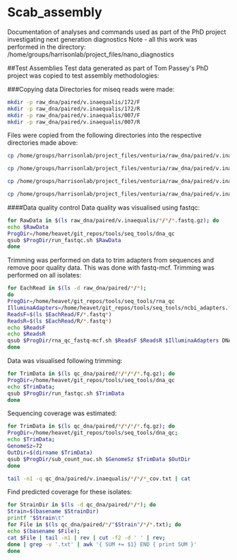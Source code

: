 # Scab_assembly
Documentation of analyses and commands used as part of the PhD project investigating next generation diagnostics
Note - all this work was performed in the directory:
/home/groups/harrisonlab/project_files/nano_diagnostics

##Test Assemblies
Test data generated as part of Tom Passey's PhD project was copied to test assembly methodologies:

###Copying data
Directories for miseq reads were made:
```bash
mkdir -p raw_dna/paired/v.inaequalis/172/F
mkdir -p raw_dna/paired/v.inaequalis/172/R
mkdir -p raw_dna/paired/v.inaequalis/007/F
mkdir -p raw_dna/paired/v.inaequalis/007/R
```
Files were copied from the following directories  into the respective directories made above:
```bash
cp /home/groups/harrisonlab/project_files/venturia/raw_dna/paired/v.inaequalis/007/F/007_S1_L001_R1_001.fastq.gz raw_dna/paired/v.inaequalis/007/F/.

cp /home/groups/harrisonlab/project_files/venturia/raw_dna/paired/v.inaequalis/007/R/007_S1_L001_R2_001.fastq.gz raw_dna/paired/v.inaequalis/007/R/.

cp /home/groups/harrisonlab/project_files/venturia/raw_dna/paired/v.inaequalis/172/F/172_S4_L001_R1_001.fastq.gz raw_dna/paired/v.inaequalis/172/F/.

cp /home/groups/harrisonlab/project_files/venturia/raw_dna/paired/v.inaequalis/172/R/172_S4_L001_R2_001.fastq.gz raw_dna/paired/v.inaequalis/172/R/.
```

####Data quality control
Data quality was visualised using fastqc:
```bash
for RawData in $(ls raw_dna/paired/v.inaequalis/*/*/*.fastq.gz); do
echo $RawData
ProgDir=/home/heavet/git_repos/tools/seq_tools/dna_qc
qsub $ProgDir/run_fastqc.sh $RawData
done
```

Trimming was performed on data to trim adapters from sequences and remove poor quality data. This was done with fastq-mcf. Trimming was performed on all isolates:
```bash
for EachRead in $(ls -d raw_dna/paired/*/*);
do
ProgDir=/home/heavet/git_repos/tools/seq_tools/rna_qc
IlluminaAdapters=/home/heavet/git_repos/tools/seq_tools/ncbi_adapters.fa
ReadsF=$(ls $EachRead/F/*.fastq*)
ReadsR=$(ls $EachRead/R/*.fastq*)
echo $ReadsF
echo $ReadsR
qsub $ProgDir/rna_qc_fastq-mcf.sh $ReadsF $ReadsR $IlluminaAdapters DNA
done
```

Data was visualised following trimming:
```bash
for TrimData in $(ls qc_dna/paired/*/*/*/*.fq.gz); do
ProgDir=/home/heavet/git_repos/tools/seq_tools/dna_qc
echo $TrimData;
qsub $ProgDir/run_fastqc.sh $TrimData
done
```

Sequencing coverage was estimated:
```bash
for TrimData in $(ls qc_dna/paired/*/*/*/*.fq.gz); do
ProgDir=/home/heavet/git_repos/tools/seq_tools/dna_qc;
echo $TrimData;
GenomeSz=72
OutDir=$(dirname $TrimData)
qsub $ProgDir/sub_count_nuc.sh $GenomeSz $TrimData $OutDir
done

tail -n1 -q qc_dna/paired/v.inaequalis/*/*/*_cov.txt | cat 
```

Find predicted coverage for these isolates:
```bash
for StrainDir in $(ls -d qc_dna/paired/*/*); do
Strain=$(basename $StrainDir)
printf "$Strain\t"
for File in $(ls qc_dna/paired/*/"$Strain"/*/*.txt); do
echo $(basename $File);
cat $File | tail -n1 | rev | cut -f2 -d ' ' | rev;
done | grep -v '.txt' | awk '{ SUM += $1} END { print SUM }'
done
```
